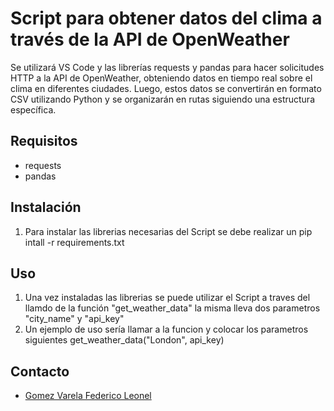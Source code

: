 # Script para obtener datos del clima a través de la API de OpenWeather

Se utilizará VS Code y las librerías requests y pandas para hacer solicitudes HTTP a la API de OpenWeather, obteniendo datos en tiempo real 
sobre el clima en diferentes ciudades. Luego, estos datos se convertirán en formato CSV utilizando Python y se organizarán en rutas siguiendo
una estructura específica.

## Requisitos

- requests
- pandas

## Instalación

1. Para instalar las librerias necesarias del Script se debe realizar un pip intall -r requirements.txt

## Uso

1. Una vez instaladas las librerias se puede utilizar el Script a traves del llamdo de la función "get_weather_data"
   la misma lleva dos parametros "city_name" y "api_key"
2. Un ejemplo de uso sería llamar a la funcion y colocar los parametros siguientes get_weather_data("London", api_key)

## Contacto

- [Gomez Varela Federico Leonel](rokerstyle@gmail.com)
